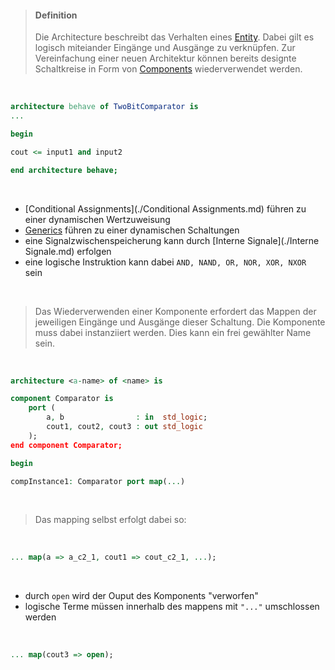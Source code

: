 >#### Definition
>
>Die Architecture beschreibt das Verhalten eines [Entity](./Entites.md). Dabei gilt es logisch miteiander Eingänge und Ausgänge zu verknüpfen. Zur Vereinfachung einer neuen Architektur können bereits designte Schaltkreise in Form von [Components](./Components.md) wiederverwendet werden.

<br>

```vhdl
architecture behave of TwoBitComparator is
...

begin

cout <= input1 and input2

end architecture behave;
```

<br>

- [Conditional Assignments](./Conditional Assignments.md) führen zu einer dynamischen Wertzuweisung
- [Generics](./Generics.md) führen zu einer dynamischen Schaltungen
- eine Signalzwischenspeicherung kann durch [Interne Signale](./Interne Signale.md) erfolgen
- eine logische Instruktion kann dabei `AND, NAND, OR, NOR, XOR, NXOR` sein

<br>

>Das Wiederverwenden einer Komponente erfordert das Mappen der jeweiligen Eingänge und Ausgänge dieser Schaltung. Die Komponente muss dabei instanziiert werden. Dies kann ein frei gewählter Name sein.

<br>

```vhdl
architecture <a-name> of <name> is

component Comparator is
	port (
		a, b                : in  std_logic;
		cout1, cout2, cout3 : out std_logic
	);
end component Comparator;

begin

compInstance1: Comparator port map(...)
```

<br>

>Das mapping selbst erfolgt dabei so:

<br>

```vhdl
... map(a => a_c2_1, cout1 => cout_c2_1, ...);
```

<br>

- durch `open` wird der Ouput des Komponents "verworfen"
- logische Terme müssen innerhalb des mappens mit `"..."` umschlossen werden

<br>

```vhdl
... map(cout3 => open);
```

